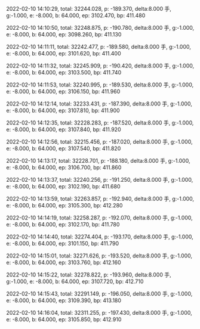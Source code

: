 2022-02-10 14:10:29, total: 32244.028, p: -189.370, delta:8.000 手, g:-1.000, e: -8.000, b: 64.000, ep: 3102.470, bp: 411.480

2022-02-10 14:10:50, total: 32248.875, p: -190.780, delta:8.000 手, g:-1.000, e: -8.000, b: 64.000, ep: 3098.260, bp: 411.130

2022-02-10 14:11:11, total: 32242.477, p: -189.580, delta:8.000 手, g:-1.000, e: -8.000, b: 64.000, ep: 3101.620, bp: 411.400

2022-02-10 14:11:32, total: 32245.909, p: -190.420, delta:8.000 手, g:-1.000, e: -8.000, b: 64.000, ep: 3103.500, bp: 411.740

2022-02-10 14:11:53, total: 32240.995, p: -189.530, delta:8.000 手, g:-1.000, e: -8.000, b: 64.000, ep: 3106.150, bp: 411.960

2022-02-10 14:12:14, total: 32233.431, p: -187.390, delta:8.000 手, g:-1.000, e: -8.000, b: 64.000, ep: 3107.810, bp: 411.900

2022-02-10 14:12:35, total: 32228.283, p: -187.520, delta:8.000 手, g:-1.000, e: -8.000, b: 64.000, ep: 3107.840, bp: 411.920

2022-02-10 14:12:56, total: 32215.456, p: -187.020, delta:8.000 手, g:-1.000, e: -8.000, b: 64.000, ep: 3107.540, bp: 411.820

2022-02-10 14:13:17, total: 32228.701, p: -188.180, delta:8.000 手, g:-1.000, e: -8.000, b: 64.000, ep: 3106.700, bp: 411.860

2022-02-10 14:13:37, total: 32240.256, p: -191.250, delta:8.000 手, g:-1.000, e: -8.000, b: 64.000, ep: 3102.190, bp: 411.680

2022-02-10 14:13:59, total: 32263.857, p: -192.940, delta:8.000 手, g:-1.000, e: -8.000, b: 64.000, ep: 3105.300, bp: 412.280

2022-02-10 14:14:19, total: 32258.287, p: -192.070, delta:8.000 手, g:-1.000, e: -8.000, b: 64.000, ep: 3102.170, bp: 411.780

2022-02-10 14:14:40, total: 32274.404, p: -193.170, delta:8.000 手, g:-1.000, e: -8.000, b: 64.000, ep: 3101.150, bp: 411.790

2022-02-10 14:15:01, total: 32271.626, p: -193.520, delta:8.000 手, g:-1.000, e: -8.000, b: 64.000, ep: 3103.760, bp: 412.160

2022-02-10 14:15:22, total: 32278.822, p: -193.960, delta:8.000 手, g:-1.000, e: -8.000, b: 64.000, ep: 3107.720, bp: 412.710

2022-02-10 14:15:43, total: 32291.149, p: -196.050, delta:8.000 手, g:-1.000, e: -8.000, b: 64.000, ep: 3109.390, bp: 413.180

2022-02-10 14:16:04, total: 32311.255, p: -197.430, delta:8.000 手, g:-1.000, e: -8.000, b: 64.000, ep: 3105.850, bp: 412.910